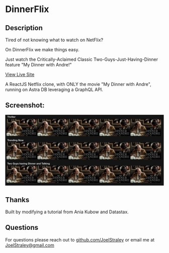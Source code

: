 # DinnerFlix

## Description

Tired of not knowing what to watch on NetFlix? 

On DinnerFlix we make things easy. 

Just watch the Critically-Aclaimed Classic Two-Guys-Just-Having-Dinner feature "My Dinner with Andre!" 

[View Live Site](https://dinnerflix.netlify.app/)

A ReactJS Netflix clone, with ONLY the movie "My Dinner with Andre",  running on Astra DB leveraging a GraphQL API. 

## Screenshot: 
![alt text](https://github.com/Joelstraley/DinnerFlix/blob/main/public/dinnerflix-app.png?raw=true)

## <a name="Thanks">Thanks</a>
Built by modifying a tutorial from Ania Kubow and Datastax.

## <a name="Questions">Questions</a>
For questions please reach out to [github.com/JoelStraley](github.com/JoelStraley) 
or email me at [JoelStraley@gmail.com](mailto:JoelStraley@gmail.com)
